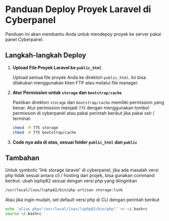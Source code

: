 # Panduan Deploy Proyek Laravel di Cyberpanel

Panduan ini akan membantu Anda untuk mendepoy proyek ke server pakai panel Cyberpanel.

## Langkah-langkah Deploy

1. **Upload File Proyek Laravel ke `public_html`**

   Upload semua file proyek Anda ke direktori `public_html`. Ini bisa dilakukan menggunakan klien FTP atau melalui file manager.

2. **Atur Permission untuk `storage` dan `bootstrap/cache`**

   Pastikan direktori `storage` dan `bootstrap/cache` memiliki permission yang benar. Atur permission menjadi `775` dengan menggunakan tombol permission di cyberpanel atau pakai perintah berikut jika pakai ssh / terminal:

   ```sh
   chmod -R 775 storage
   chmod -R 775 bootstrap/cache

3. **Code nya ada di atas, sesuai folder `public_html` dan `public`**


## Tambahan
Untuk symbolic 'link storage laravel' di cyberpanel, jika ada masalah versi php tidak sesuai antara cli / hosting dan projek, bisa gunakan command berikut.
ubah lsphp82 sesuai dengan versi php yang diinginkan

   ```sh
   /usr/local/lsws/lsphp82/bin/php artisan storage:link
   ```
Atau jika ingin mudah, set default versi php di CLI dengan perintah berikut
```sh
echo 'alias php="/usr/local/lsws/lsphp82/bin/php"' >> ~/.bashrc
source ~/.bashrc
```
